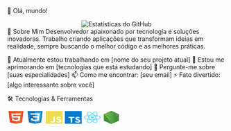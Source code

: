 👋 Olá, mundo!
<div align="center">
  <img src="https://github-readme-stats.vercel.app/api?username=SEU_USUARIO&show_icons=true&theme=radical" alt="Estatísticas do GitHub" />
</div>
🚀 Sobre Mim
Desenvolvedor apaixonado por tecnologia e soluções inovadoras. Trabalho criando aplicações que transformam ideias em realidade, sempre buscando o melhor código e as melhores práticas.

🔭 Atualmente estou trabalhando em [nome do seu projeto atual]
🌱 Estou me aprimorando em [tecnologias que está estudando]
💬 Pergunte-me sobre [suas especialidades]
📫 Como me encontrar: [seu email]
⚡ Fato divertido: [algo interessante sobre você]

🛠️ Tecnologias & Ferramentas
<div style="display: inline_block">
  <img align="center" alt="HTML" height="30" width="40" src="https://raw.githubusercontent.com/devicons/devicon/master/icons/html5/html5-original.svg">
  <img align="center" alt="CSS" height="30" width="40" src="https://raw.githubusercontent.com/devicons/devicon/master/icons/css3/css3-original.svg">
  <img align="center" alt="JavaScript" height="30" width="40" src="https://raw.githubusercontent.com/devicons/devicon/master/icons/javascript/javascript-plain.svg">
  <img align="center" alt="TypeScript" height="30" width="40" src="https://raw.githubusercontent.com/devicons/devicon/master/icons/typescript/typescript-plain.svg">
  <img align="center" alt="React" height="30" width="40" src="https://raw.githubusercontent.com/devicons/devicon/master/icons/react/react-original.svg">
  <img align="center" alt="Node" height="30" width="40" src="https://raw.githubusercontent.com/devicons/devicon/master/icons/nodejs/nodejs-original.svg">

</div>
